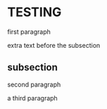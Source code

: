 # TESTING

first paragraph

extra text before the subsection

## subsection

second paragraph

a third paragraph
